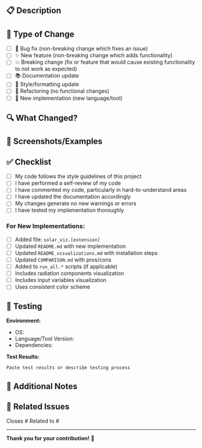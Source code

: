 ## 📋 Description

<!-- Provide a brief description of the changes in this PR -->

## 🎯 Type of Change

<!-- Mark the relevant option with an 'x' -->

- [ ] 🐛 Bug fix (non-breaking change which fixes an issue)
- [ ] ✨ New feature (non-breaking change which adds functionality)
- [ ] 💥 Breaking change (fix or feature that would cause existing functionality to not work as expected)
- [ ] 📚 Documentation update
- [ ] 🎨 Style/formatting update
- [ ] 🔧 Refactoring (no functional changes)
- [ ] 🚀 New implementation (new language/tool)

## 🔍 What Changed?

<!-- Describe the changes in detail -->

## 📸 Screenshots/Examples

<!-- If applicable, add screenshots or example outputs -->

## ✅ Checklist

<!-- Mark completed items with an 'x' -->

- [ ] My code follows the style guidelines of this project
- [ ] I have performed a self-review of my code
- [ ] I have commented my code, particularly in hard-to-understand areas
- [ ] I have updated the documentation accordingly
- [ ] My changes generate no new warnings or errors
- [ ] I have tested my implementation thoroughly

### For New Implementations:

- [ ] Added file: `solar_viz.[extension]`
- [ ] Updated `README.md` with new implementation
- [ ] Updated `README_visualizations.md` with installation steps
- [ ] Updated `COMPARISON.md` with pros/cons
- [ ] Added to `run_all.*` scripts (if applicable)
- [ ] Includes radiation components visualization
- [ ] Includes input variables visualization
- [ ] Uses consistent color scheme

## 🧪 Testing

<!-- Describe the tests you ran -->

**Environment:**

- OS:
- Language/Tool Version:
- Dependencies:

**Test Results:**

```
Paste test results or describe testing process
```

## 📝 Additional Notes

<!-- Any additional information, context, or notes for reviewers -->

## 🔗 Related Issues

<!-- Link any related issues here -->

Closes #
Related to #

---

**Thank you for your contribution!** 🎉
